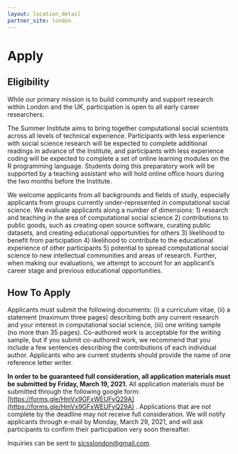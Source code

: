 ```yaml
---
layout: location_detail
partner_site: london
---
```


# Apply

## Eligibility

While our primary mission is to build community and support research within London and the UK, participation is open to all early career researchers.

The Summer Institute aims to bring together computational social scientists across all levels of technical experience. Participants with less experience with social science research will be expected to complete additional readings in advance of the Institute, and participants with less experience coding will be expected to complete a set of online learning modules on the R programming language. Students doing this preparatory work will be supported by a teaching assistant who will hold online office hours during the two months before the Institute.

We welcome applicants from all backgrounds and fields of study, especially applicants from groups currently under-represented in computational social science. We evaluate applicants along a number of dimensions: 1) research and teaching in the area of computational social science 2) contributions to public goods, such as creating open source software, curating public datasets, and creating educational opportunities for others 3) likelihood to benefit from participation 4) likelihood to contribute to the educational experience of other participants 5) potential to spread computational social science to new intellectual communities and areas of research. Further, when making our evaluations, we attempt to account for an applicant’s career stage and previous educational opportunities.

## How To Apply

Applicants must submit the following documents: (i) a curriculum vitae, (ii) a statement (maximum three pages) describing both any current research and your interest in computational social science, (iii) one writing sample (no more than 35 pages). Co-authored work is acceptable for the writing sample, but if you submit co-authored work, we recommend that you include a few sentences describing the contributions of each individual author. Applicants who are current students should provide the name of one reference letter writer. 

**In order to be guaranteed full consideration, all application materials must be submitted by Friday, March 19, 2021.** All application materials must be submitted through the following google form: [https://forms.gle/HmVx9GFxWEUFyQ29A](https://forms.gle/HmVx9GFxWEUFyQ29A) .  Applications that are not complete by the deadline may not receive full consideration. We will notify applicants through e-mail by Monday, March 29, 2021, and will ask participants to confirm their participation very soon thereafter.

Inquiries can be sent to [sicsslondon@gmail.com](mailto:sicsslondon@gmail.com).
